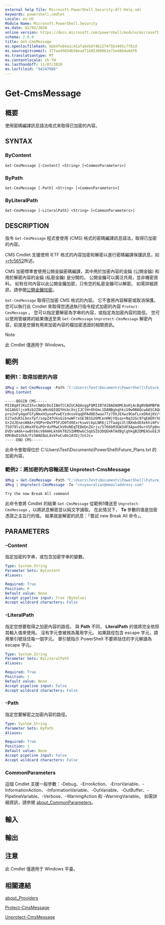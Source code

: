 ```yaml
---
external help file: Microsoft.PowerShell.Security.dll-Help.xml
keywords: powershell,cmdlet
Locale: en-US
Module Name: Microsoft.PowerShell.Security
ms.date: 02/03/2020
online version: https://docs.microsoft.com/powershell/module/microsoft.powershell.security/get-cmsmessage?view=powershell-7&WT.mc_id=ps-gethelp
schema: 2.0.0
title: Get-CmsMessage
ms.openlocfilehash: bbb4fe84a1c41afa6d16f4b127475b3405c7f81d
ms.sourcegitcommit: 177ae45034b58ead716853096b2e72e4864e6df6
ms.translationtype: MT
ms.contentlocale: zh-TW
ms.lasthandoff: 11/07/2020
ms.locfileid: "94347086"
---
```

# Get-CmsMessage

## 概要
使用密碼編譯訊息語法格式來取得已加密的內容。

## SYNTAX

### ByContent

```
Get-CmsMessage [-Content] <String> [<CommonParameters>]
```

### ByPath

```
Get-CmsMessage [-Path] <String> [<CommonParameters>]
```

### ByLiteralPath

```
Get-CmsMessage [-LiteralPath] <String> [<CommonParameters>]
```

## DESCRIPTION

指令 `Get-CmsMessage` 程式會使用 (CMS) 格式的密碼編譯訊息語法，取得已加密的內容。

CMS Cmdlet 支援使用 IETF 格式的內容加密和解密以進行密碼編譯保護訊息，如 [>rfc5652](https://tools.ietf.org/html/rfc5652)所述。

CMS 加密標準會使用公開金錀密碼編譯，其中用於加密內容的金錀 (公開金錀) 和用於解密內容的金錀 (私密金鑰) 是分開的。 公開金鑰可以廣泛共用，並非機密資料。 如有任何內容以此公開金鑰加密，只有您的私密金鑰可以解密。 如需詳細資訊，請參閱[公開金鑰加密](https://en.wikipedia.org/wiki/Public-key_cryptography)。

`Get-CmsMessage` 取得已加密 CMS 格式的內容。 它不會將內容解密或取消保護。 您可以執行此 Cmdlet 來取得您透過執行指令程式加密的內容 `Protect-CmsMessage` 。 您可以指定要解密為字串的內容，或指定為加密內容的路徑。 您可以使用管線將的結果傳送至來 `Get-CmsMessage` `Unprotect-CmsMessage` 解密內容，前提是您擁有用來加密內容的檔加密憑證的相關資訊。

> [!NOTE]
> 此 Cmdlet 僅適用于 Windows。

## 範例

### 範例1：取得加密的內容

```powershell
$Msg = Get-CmsMessage -Path "C:\Users\Test\Documents\PowerShell\Future_Plans.txt"
$Msg.Content
```

```Output
-----BEGIN CMS-----
MIIBqAYJKoZIhvcNAQcDoIIBmTCCAZUCAQAxggFQMIIBTAIBADA0MCAxHjAcBgNVBAMBFWxlZWhv
bG1AbGljcm9zb2Z0LmNvbQIQQYHsbcXnjIJCtH+OhGmc1DANBgkqhkiG9w0BAQcwAASCAQAnkFHM
proJnFy4geFGfyNmxH3yeoPvwEYzdnsoVqqDPAd8D3wao77z7OhJEXwz9GeFLnxD6djKV/tF4PxR
E27aduKSLbnxfpf/sepZ4fUkuGibnwWFrxGE3B1G26MCenHWjYQiqv+Nq32Gc97qEAERrhLv6S4R
G+2dJEnesW8A+z9QPo+DwYP5FzD0Td0ExrkswVckpLNR6j17Yaags3ltNXmbdEXekhi6Psf2MLMP
TSO79lv2L0KeXFGuPOrdzPRwCkV0vNEqTEBeDnZGrjv/5766bM3GW34FXApod9u+VSFpBnqVOCBA
DVDraA6k+xwBt66cV84AHLkh0kT02SIHMDwGCSqGSIb3DQEHATAdBglghkgBZQMEASoEEJbJaiRl
KMnBoD1dkb/FzSWAEBaL8xkFwCu0e1AtDj7nSJc=
-----END CMS-----
```

此命令會取得位於 C:\Users\Test\Documents\PowerShell\Future_Plans.txt 的加密內容。

### 範例2：將加密的內容輸送至 Unprotect-CmsMessage

```powershell
$Msg = Get-CmsMessage -Path "C:\Users\Test\Documents\PowerShell\Future_Plans.txt"
$Msg | Unprotect-CmsMessage -To "cn=youralias@emailaddress.com"
```

```Output
Try the new Break All command
```

此命令會將 Cmdlet 的結果 `Get-CmsMessage` 從範例1傳送至 `Unprotect-CmsMessage` ，以將訊息解密並以純文字讀取。 在此情況下， **To** 參數的值是加密憑證之主旨行的值。 結果就是解密的訊息：「嘗試 new Break All 命令」。

## PARAMETERS

### -Content

指定加密的字串，或包含加密字串的變數。

```yaml
Type: System.String
Parameter Sets: ByContent
Aliases:

Required: True
Position: 0
Default value: None
Accept pipeline input: True (ByValue)
Accept wildcard characters: False
```

### -LiteralPath

指定您想要取得之加密內容的路徑。 與 **Path** 不同， **LiteralPath** 的值將完全依照其輸入值來使用。 沒有字元會被視為萬用字元。 如果路徑包含 escape 字元，請用單引號括住每一個字元。
單引號指示 PowerShell 不要將括住的字元解讀為 escape 字元。

```yaml
Type: System.String
Parameter Sets: ByLiteralPath
Aliases:

Required: True
Position: 1
Default value: None
Accept pipeline input: False
Accept wildcard characters: False
```

### -Path

指定您要解密之加密內容的路徑。

```yaml
Type: System.String
Parameter Sets: ByPath
Aliases:

Required: True
Position: 1
Default value: None
Accept pipeline input: False
Accept wildcard characters: False
```

### CommonParameters

這個 Cmdlet 支援一般參數：-Debug、-ErrorAction、-ErrorVariable、-InformationAction、-InformationVariable、-OutVariable、-OutBuffer、-PipelineVariable、-Verbose、-WarningAction 和 -WarningVariable。 如需詳細資訊，請參閱 [about_CommonParameters](https://go.microsoft.com/fwlink/?LinkID=113216)。

## 輸入

## 輸出

## 注意

此 Cmdlet 僅適用于 Windows 平臺。

## 相關連結

[about_Providers](../Microsoft.PowerShell.Core/About/about_Providers.md)

[Protect-CmsMessage](Protect-CmsMessage.md)

[Unprotect-CmsMessage](Unprotect-CmsMessage.md)

